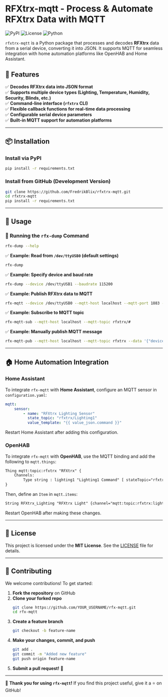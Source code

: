 # RFXtrx-mqtt - Process & Automate RFXtrx Data with MQTT

![PyPI](https://img.shields.io/pypi/v/rfxtrx-mqtt)
![License](https://img.shields.io/github/license/FredrikBlix/rfxtrx-mqtt)
![Python](https://img.shields.io/badge/python-3.6%2B-blue)

`rfxtrx-mqtt` is a Python package that processes and decodes **RFXtrx** data from a serial device, converting it into JSON. It supports MQTT for seamless integration with home automation platforms like OpenHAB and Home Assistant.

## **🔧 Features**

✅ **Decodes RFXtrx data into JSON format**  
✅ **Supports multiple device types (Lighting, Temperature, Humidity, Security, Blinds, etc.)**  
✅ **Command-line interface (`rfxtrx` CLI)**  
✅ **Flexible callback functions for real-time data processing**  
✅ **Configurable serial device parameters**  
✅ **Built-in MQTT support for automation platforms**

---

## **📦 Installation**

### **Install via PyPI**

```bash
pip install -r requirements.txt
```

### **Install from GitHub (Development Version)**

```bash
git clone https://github.com/FredrikBlix/rfxtrx-mqtt.git
cd rfxtrx-mqtt
pip install -r requirements.txt
```

---

## **🚀 Usage**

### **🔹 Running the `rfx-dump` Command**

```bash
rfx-dump --help
```

✅ **Example: Read from `/dev/ttyUSB0` (default settings)**

```bash
rfx-dump
```

✅ **Example: Specify device and baud rate**

```bash
rfx-dump --device /dev/ttyUSB1 --baudrate 115200
```

✅ **Example: Publish RFXtrx data to MQTT**

```bash
rfx-mqtt --device /dev/ttyUSB0 --mqtt-host localhost --mqtt-port 1883 --mqtt-topic rfxtrx
```

✅ **Example: Subscribe to MQTT topic**

```bash
rfx-mqtt-sub --mqtt-host localhost --mqtt-topic rfxtrx/#
```

✅ **Example: Manually publish MQTT message**

```bash
rfx-mqtt-pub --mqtt-host localhost --mqtt-topic rfxtrx --data '{"device_id": "1a41", "unit_code": 1, "command": "On"}'
```

---

## **🏠 Home Automation Integration**

### **Home Assistant**

To integrate `rfx-mqtt` with **Home Assistant**, configure an MQTT sensor in `configuration.yaml`:

```yaml
mqtt:
    sensor:
        - name: "RFXtrx Lighting Sensor"
          state_topic: "rfxtrx/Lighting1"
          value_template: "{{ value_json.command }}"
```

Restart Home Assistant after adding this configuration.

### **OpenHAB**

To integrate `rfx-mqtt` with **OpenHAB**, use the MQTT binding and add the following to `mqtt.things`:

```txt
Thing mqtt:topic:rfxtrx "RFXtrx" {
    Channels:
        Type string : lighting1 "Lighting1 Command" [ stateTopic="rfxtrx/Lighting1" ]
}
```

Then, define an `Item` in `mqtt.items`:

```txt
String RFXtrx_Lighting "RFXtrx Light" {channel="mqtt:topic:rfxtrx:lighting1"}
```

Restart OpenHAB after making these changes.

---

## **📜 License**

This project is licensed under the **MIT License**. See the [LICENSE](LICENSE) file for details.

---

## **🤝 Contributing**

We welcome contributions! To get started:

1. **Fork the repository** on GitHub
2. **Clone your forked repo**
    ```bash
    git clone https://github.com/YOUR_USERNAME/rfx-mqtt.git
    cd rfx-mqtt
    ```
3. **Create a feature branch**
    ```bash
    git checkout -b feature-name
    ```
4. **Make your changes, commit, and push**
    ```bash
    git add .
    git commit -m "Added new feature"
    git push origin feature-name
    ```
5. **Submit a pull request!** 🎉

---

🚀 **Thank you for using `rfx-mqtt`!** If you find this project useful, give it a ⭐ on GitHub!
